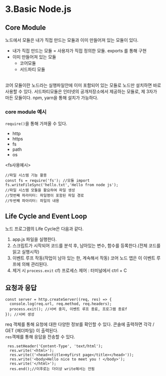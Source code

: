 # 3.Basic Node.js

## Core Module

노드에서 모듈은 내가 직접 만드는 모듈과 이미 만들어져 있는 모듈이 있다.
- 내가 직접 만드는 모듈 = 사용자가 직접 정의한 모듈. exports 를 통해 구현
- 이미 만들어져 있는 모듈
  - 코어모듈
  - 서드파티 모듈
<br/>
코어 모듈이란 노드라는 실행파일안에 이미 포함되어 있는 모듈로 노드만 설치하면 바로 사용할 수 있다.
서드파티모듈은 인터넷의 공개저장소에서 제공하는 모듈로, 제 3자가 마든 모듈이다. npm, yarn을 통해 설치가 가능하다.

### core module 예시
`require()`을 통해 가져올 수 있다.
- http
- https
- fs
- path
- os

<fs사용예시>
```
//파일 시스템 기능 활용
const fs = require('fs'); //모듈 import
fs.writeFileSync('hello.txt','Hello from node js');
//파일 시스템 모듈을 활요하여 파일 생성
//첫번째 파라미터: 파일명이 포함된 파일 경로
//두번째 파아리터: 파일의 내용
```

## Life Cycle and Event Loop

노드 프로그램의 Life Cycle은 다음과 같다.
1. app.js 파일을 실행한다.
2. 스크립트가 시작되어 코드를 분석 후, 남아있는 변수, 함수를 등록한다.(전체 코드를 읽고 실행시작)
3. 이벤트 루프 작동(작업이 남아 있는 한, 계속해서 작동)
  코어 노드 앱은 이 이벤트 루프에 의해 관리된다.
4. 제거 시 `process.exit`
cf) 프로세스 제어 : 터미널에서 ctrl + C

## 요청과 응답
```
const server = http.createServer((req, res) => {
  console.log(req.url, req.method, req.headers);
  process.exit(); //서버 중지, 이벤트 루프 종료, 프로그램 종료f
}); //서버 생성
```
req 객체를 통해 요청에 대한 다양한 정보를 확인할 수 있다.
콘솔에 출력하면 각각
/ GET {헤더파일} 이 출력된다.
<br/>
`res`객체를 통해 응답을 전송할 수 있다.
```
 res.setHeader('Content-Type', 'text/html');
  res.write('<html>');
  res.write(('<head><title>myfirst page</title></head>'));
  res.write('<body>Hello nice to meet you ! </body>');
  res.write('</html>');
  res.end();//이후로는 더이상 write해서는 안됨
```